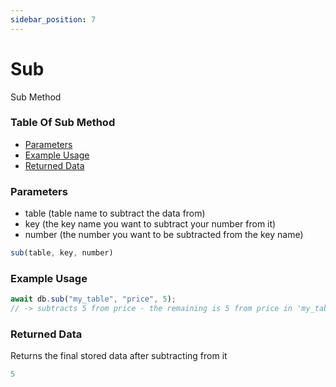 ```yaml
---
sidebar_position: 7
---
```


# Sub

Sub Method

### Table Of Sub Method

- [Parameters](#parameters)
- [Example Usage](#example-usage)
- [Returned Data](#returned-data)

### Parameters
- table (table name to subtract the data from)
- key (the key name you want to subtract your number from it)
- number (the number you want to be subtracted from the key name)
```js
sub(table, key, number)
```

### Example Usage
```js
await db.sub("my_table", "price", 5);
// -> subtracts 5 from price - the remaining is 5 from price in 'my_table' table
```

### Returned Data
Returns the final stored data after subtracting from it
```js
5
```